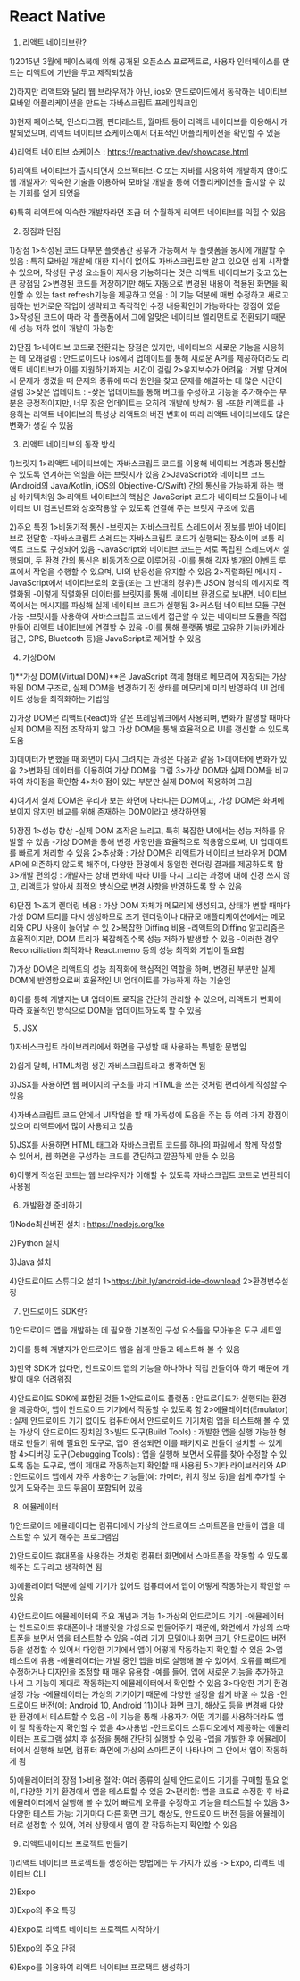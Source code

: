 # React Native


1. 리액트 네이티브란?

1)2015년 3월에 페이스북에 의해 공개된 오픈소스 프로젝트로, 사용자 인터페이스를 만드는 리액트에 기반을 두고 제작되었음

2)하지만 리액트와 달리 웹 브라우저가 아닌, ios와 안드로이드에서 동작하는 네이티브 모바일 어플리케이션을 만드는 자바스크립트 프레임워크임

3)현재 페이스북, 인스타그램, 핀터레스트, 월마트 등이 리액트 네이티브를 이용해서 개발되었으며, 리액트 네이티브 쇼케이스에서 대표적인 어플리케이션을 확인할 수 있음

4)리액트 네이티브 쇼케이스 : https://reactnative.dev/showcase.html

5)리액트 네이티브가 출시되면서 오브젝티브-C 또는 자바를 사용하여 개발하지 않아도 웹 개발자가 익숙한 기술을 이용하여 
 모바일 개발을 통해 어플리케이션을 출시할 수 있는 기회를 얻게 되었음

6)특히 리액트에 익숙한 개발자라면 조금 더 수월하게 리액트 네이티브를 익힐 수 있음



2. 장점과 단점

1)장점
1>작성된 코드 대부분 플랫폼간 공유가 가능해서 두 플랫폼을 동시에 개발할 수 있음 :
특히 모바일 개발에 대한 지식이 없어도 자바스크립트만 알고 있으면 쉽게 시작할 수 있으며, 
작성된 구성 요소들이 재사용 가능하다는 것은 리액트 네이티브가 갖고 있는 큰 장점임
2>변경된 코드를 저장하기만 해도 자동으로 변경된 내용이 적용된 화면을 확인할 수 있는 fast refresh기능을 제공하고 있음 :
이 기능 덕분에 매번 수정하고 새로고침하는 번거로운 작업이 생략되고 즉각적인 수정 내용확인이 가능하다는 장점이 있음
3>작성된 코드에 따라 각 플랫폼에서 그에 알맞은 네이티브 엘리먼트로 전환되기 때문에 성능 저하 없이 개발이 가능함

2)단점
1>네이티브 코드로 전환되는 장점은 있지만, 네이티브의 새로운 기능을 사용하는 데 오래걸림 : 
안드로이드나 ios에서 업데이트를 통해 새로운 API를 제공하더라도 리액트 네이티브가 이를 지원하기까지는 시간이 걸림
2>유지보수가 어려움 : 개발 단계에서 문제가 생겼을 때 문제의 종류에 따라 원인을 찾고 문제를 해결하는 데 많은 시간이 걸림
3>잦은 업데이트 :
-잦은 업데이트를 통해 버그를 수정하고 기능을 추가해주는 부분은 긍정적이지만, 너무 잦은 업데이트는 오히려 개발에 방해가 됨
-또한 리액트를 사용하는 리액트 네이티브의 특성상 리액트의 버전 변화에 따라 리액트 네이티브에도 많은 변화가 생길 수 있음



3. 리액트 네이티브의 동작 방식

1)브릿지
1>리액트 네이티브에는 자바스크립트 코드를 이용해 네이티브 계층과 통신할 수 있도록 연겨하는 역할을 하는 브릿지가 있음
2>JavaScript와 네이티브 코드(Android의 Java/Kotlin, iOS의 Objective-C/Swift) 간의 통신을 가능하게 하는 핵심 아키텍처임
3>리액트 네이티브의 핵심은 JavaScript 코드가 네이티브 모듈이나 네이티브 UI 컴포넌트와 상호작용할 수 있도록 
연결해 주는 브릿지 구조에 있음

2)주요 특징
1>비동기적 통신
-브릿지는 자바스크립트 스레드에서 정보를 받아 네이티브로 전달함
-자바스크립트 스레드는 자바스크립트 코드가 실행되는 장소이며 보통 리액트 코드로 구성되어 있음
-JavaScript와 네이티브 코드는 서로 독립된 스레드에서 실행되며, 두 환경 간의 통신은 비동기적으로 이루어짐
-이를 통해 각자 별개의 이벤트 루프에서 작업을 수행할 수 있으며, UI의 반응성을 유지할 수 있음
2>직렬화된 메시지
-JavaScript에서 네이티브로의 호출(또는 그 반대의 경우)은 JSON 형식의 메시지로 직렬화됨
-이렇게 직렬화된 데이터를 브릿지를 통해 네이티브 환경으로 보내면, 네이티브 쪽에서는 메시지를 파싱해 실제 네이티브 코드가 실행됨
3>커스텀 네이티브 모듈 구현 가능
-브릿지를 사용하여 자바스크립트 코드에서 접근할 수 있는 네이티브 모듈을 직접 만들어 리액트 네이티브에 연결할 수 있음
-이를 통해 플랫폼 별로 고유한 기능(카메라 접근, GPS, Bluetooth 등)을 JavaScript로 제어할 수 있음



4. 가상DOM

1)**가상 DOM(Virtual DOM)**은 JavaScript 객체 형태로 메모리에 저장되는 가상화된 DOM 구조로, 
실제 DOM을 변경하기 전 상태를 메모리에 미리 반영하여 UI 업데이트 성능을 최적화하는 기법임

2)가상 DOM은 리액트(React)와 같은 프레임워크에서 사용되며, 변화가 발생할 때마다 
실제 DOM을 직접 조작하지 않고 가상 DOM을 통해 효율적으로 UI를 갱신할 수 있도록 도움

3)데이터가 변했을 때 화면이 다시 그려지는 과정은 다음과 같음
1>데이터에 변화가 있음
2>변화된 데이터를 이용하여 가상 DOM을 그림
3>가상 DOM과 실제 DOM을 비교하여 차이점을 확인함
4>차이점이 있는 부분만 실제 DOM에 적용하여 그림

4)여기서 실제 DOM은 우리가 보는 화면에 나타나는 DOM이고, 가상 DOM은 화며에 보이지 않지만 
비교를 위해 존재하는 DOM이라고 생각하면됨

5)장점
1>성능 향상
-실제 DOM 조작은 느리고, 특히 복잡한 UI에서는 성능 저하를 유발할 수 있음
-가상 DOM을 통해 변경 사항만을 효율적으로 적용함으로써, UI 업데이트를 빠르게 처리할 수 있음
2>추상화 : 가상 DOM은 리액트가 네이티브 브라우저 DOM API에 의존하지 않도록 해주며, 
다양한 환경에서 동일한 렌더링 결과를 제공하도록 함
3>개발 편의성 : 개발자는 상태 변화에 따라 UI를 다시 그리는 과정에 대해 신경 쓰지 않고, 
리액트가 알아서 최적의 방식으로 변경 사항을 반영하도록 할 수 있음

6)단점
1>초기 렌더링 비용 : 가상 DOM 자체가 메모리에 생성되고, 상태가 변할 때마다 가상 DOM 트리를 다시 생성하므로 
초기 렌더링이나 대규모 애플리케이션에서는 메모리와 CPU 사용이 늘어날 수 있
2>복잡한 Diffing 비용
-리액트의 Diffing 알고리즘은 효율적이지만, DOM 트리가 복잡해질수록 성능 저하가 발생할 수 있음
-이러한 경우 Reconciliation 최적화나 React.memo 등의 성능 최적화 기법이 필요함

7)가상 DOM은 리액트의 성능 최적화에 핵심적인 역할을 하며, 변경된 부분만 실제 DOM에 반영함으로써 효율적인 UI 업데이트를 가능하게 하는 기술임

8)이를 통해 개발자는 UI 업데이트 로직을 간단히 관리할 수 있으며, 리액트가 변화에 따라 효율적인 방식으로 DOM을 업데이트하도록 할 수 있음



5. JSX

1)자바스크립트 라이브러리에서 화면을 구성할 때 사용하는 특별한 문법임

2)쉽게 말해, HTML처럼 생긴 자바스크립트라고 생각하면 됨

3)JSX를 사용하면 웹 페이지의 구조를 마치 HTML을 쓰는 것처럼 편리하게 작성할 수 있음

4)자바스크립트 코드 안에서 UI작업을 할 때 가독성에 도움을 주는 등 여러 가지 장점이 있으며 리액트에서 많이 사용되고 있음

5)JSX를 사용하면 HTML 태그와 자바스크립트 코드를 하나의 파일에서 함께 작성할 수 있어서, 웹 화면을 구성하는 코드를 간단하고 깔끔하게 만들 수 있음

6)이렇게 작성된 코드는 웹 브라우저가 이해할 수 있도록 자바스크립트 코드로 변환되어 사용됨



6. 개발환경 준비하기

1)Node최신버전 설치 : https://nodejs.org/ko

2)Python 설치

3)Java 설치

4)안드로이드 스튜디오 설치
1>https://bit.ly/android-ide-download
2>환경변수설정



7. 안드로이드 SDK란?

1)안드로이드 앱을 개발하는 데 필요한 기본적인 구성 요소들을 모아놓은 도구 세트임

2)이를 통해 개발자가 안드로이드 앱을 쉽게 만들고 테스트해 볼 수 있음

3)만약 SDK가 없다면, 안드로이드 앱의 기능을 하나하나 직접 만들어야 하기 때문에 개발이 매우 어려워짐

4)안드로이드 SDK에 포함된 것들
1>안드로이드 플랫폼 : 안드로이드가 실행되는 환경을 제공하여, 앱이 안드로이드 기기에서 작동할 수 있도록 함
2>에뮬레이터(Emulator) : 실제 안드로이드 기기 없이도 컴퓨터에서 안드로이드 기기처럼 앱을 테스트해 볼 수 있는 가상의 안드로이드 장치임
3>빌드 도구(Build Tools) : 개발한 앱을 실행 가능한 형태로 만들기 위해 필요한 도구로, 앱이 완성되면 이를 패키지로 만들어 설치할 수 있게 함
4>디버깅 도구(Debugging Tools) : 앱을 실행해 보면서 오류를 찾아 수정할 수 있도록 돕는 도구로, 앱이 제대로 작동하는지 확인할 때 사용됨
5>기타 라이브러리와 API : 안드로이드 앱에서 자주 사용하는 기능들(예: 카메라, 위치 정보 등)을 쉽게 추가할 수 있게 도와주는 코드 묶음이 포함되어 있음



8. 에뮬레이터

1)안드로이드 에뮬레이터는 컴퓨터에서 가상의 안드로이드 스마트폰을 만들어 앱을 테스트할 수 있게 해주는 프로그램임

2)안드로이드 휴대폰을 사용하는 것처럼 컴퓨터 화면에서 스마트폰을 작동할 수 있도록 해주는 도구라고 생각하면 됨

3)에뮬레이터 덕분에 실제 기기가 없어도 컴퓨터에서 앱이 어떻게 작동하는지 확인할 수 있음

4)안드로이드 에뮬레이터의 주요 개념과 기능
1>가상의 안드로이드 기기
-에뮬레이터는 안드로이드 휴대폰이나 태블릿을 가상으로 만들어주기 때문에, 
화면에서 가상의 스마트폰을 보면서 앱을 테스트할 수 있음
-여러 기기 모델이나 화면 크기, 안드로이드 버전 등을 설정할 수 있어서 다양한 기기에서 앱이 어떻게 작동하는지 확인할 수 있음
2>앱 테스트에 유용
-에뮬레이터는 개발 중인 앱을 바로 실행해 볼 수 있어서, 오류를 빠르게 수정하거나 디자인을 조정할 때 매우 유용함
-예를 들어, 앱에 새로운 기능을 추가하고 나서 그 기능이 제대로 작동하는지 에뮬레이터에서 확인할 수 있음
3>다양한 기기 환경 설정 가능
-에뮬레이터는 가상의 기기이기 때문에 다양한 설정을 쉽게 바꿀 수 있음
-안드로이드 버전(예: Android 10, Android 11)이나 화면 크기, 해상도 등을 변경해 다양한 환경에서 테스트할 수 있음
-이 기능을 통해 사용자가 어떤 기기를 사용하더라도 앱이 잘 작동하는지 확인할 수 있음
4>사용법
-안드로이드 스튜디오에서 제공하는 에뮬레이터는 프로그램 설치 후 설정을 통해 간단히 실행할 수 있음
-앱을 개발한 후 에뮬레이터에서 실행해 보면, 컴퓨터 화면에 가상의 스마트폰이 나타나며 그 안에서 앱이 작동하게 됨

5)에뮬레이터의 장점
1>비용 절약: 여러 종류의 실제 안드로이드 기기를 구매할 필요 없이, 다양한 기기 환경에서 앱을 테스트할 수 있음
2>편리함: 앱을 코드로 수정한 후 바로 에뮬레이터에서 실행해 볼 수 있어 빠르게 오류를 수정하고 기능을 테스트할 수 있음
3>다양한 테스트 가능: 기기마다 다른 화면 크기, 해상도, 안드로이드 버전 등을 에뮬레이터로 설정할 수 있어, 여러 상황에서 앱이 잘 작동하는지 확인할 수 있음



9. 리액트네이티브 프로젝트 만들기

1)리액트 네이티브 프로젝트를 생성하는 방법에는 두 가지가 있음 -> Expo, 리액트 네이티브 CLI

2)Expo

3)Expo의 주요 특징

4)Expo로 리액트 네이티브 프로젝트 시작하기

5)Expo의 주요 단점

6)Expo를 이용하여 리액트 네이티브 프로잭트 생성하기


